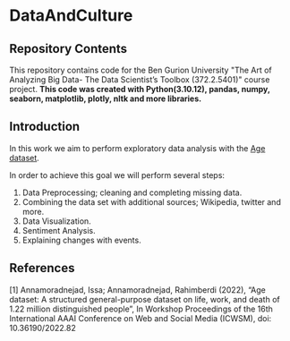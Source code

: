 # DataAndCulture

## Repository Contents
This repository contains code for the Ben Gurion University "The Art of Analyzing Big Data- The Data Scientist’s Toolbox (372.2.5401)" course project. <b>This code was created with Python(3.10.12), pandas, numpy, seaborn, matplotlib, plotly, nltk and more libraries.</b>

## Introduction
In this work we aim to perform exploratory data analysis with the [Age dataset](https://www.kaggle.com/datasets/imoore/age-dataset).

In order to achieve this goal we will perform several steps:
1. Data Preprocessing; cleaning and completing missing data.
2. Combining the data set with additional sources; Wikipedia, twitter and more.
3. Data Visualization.
4. Sentiment Analysis.
5. Explaining changes with events.

## References
<a id="1">[1]</a> 
Annamoradnejad, Issa; Annamoradnejad, Rahimberdi (2022), “Age dataset: A structured general-purpose dataset on life, work, and death of 1.22 million distinguished people”, In Workshop Proceedings of the 16th International AAAI Conference on Web and Social Media (ICWSM), doi: 10.36190/2022.82

